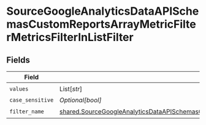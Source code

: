 # SourceGoogleAnalyticsDataAPISchemasCustomReportsArrayMetricFilterMetricsFilterInListFilter


## Fields

| Field                                                                                                                                                                                                                                      | Type                                                                                                                                                                                                                                       | Required                                                                                                                                                                                                                                   | Description                                                                                                                                                                                                                                |
| ------------------------------------------------------------------------------------------------------------------------------------------------------------------------------------------------------------------------------------------ | ------------------------------------------------------------------------------------------------------------------------------------------------------------------------------------------------------------------------------------------ | ------------------------------------------------------------------------------------------------------------------------------------------------------------------------------------------------------------------------------------------ | ------------------------------------------------------------------------------------------------------------------------------------------------------------------------------------------------------------------------------------------ |
| `values`                                                                                                                                                                                                                                   | List[*str*]                                                                                                                                                                                                                                | :heavy_check_mark:                                                                                                                                                                                                                         | N/A                                                                                                                                                                                                                                        |
| `case_sensitive`                                                                                                                                                                                                                           | *Optional[bool]*                                                                                                                                                                                                                           | :heavy_minus_sign:                                                                                                                                                                                                                         | N/A                                                                                                                                                                                                                                        |
| `filter_name`                                                                                                                                                                                                                              | [shared.SourceGoogleAnalyticsDataAPISchemasCustomReportsArrayMetricFilterMetricsFilter2ExpressionsFilterName](../../models/shared/sourcegoogleanalyticsdataapischemascustomreportsarraymetricfiltermetricsfilter2expressionsfiltername.md) | :heavy_check_mark:                                                                                                                                                                                                                         | N/A                                                                                                                                                                                                                                        |